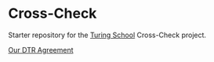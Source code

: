 # Cross-Check

Starter repository for the [Turing School](https://turing.io/) Cross-Check project.

[Our DTR Agreement](https://gist.github.com/fentontaylor/842152c8321dd9020365987ba1b764b0)
